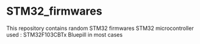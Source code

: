 # STM32_firmwares
This repository contains random STM32 firmwares 
STM32 microcontroller used : STM32F103CBTx Bluepill in most cases
